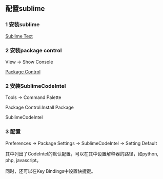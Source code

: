 ## 配置sublime

### 1 安装sublime

[Sublime Text](http://www.sublimetext.com/)

### 2 安装package control

View -> Show Console

[Package Control](https://packagecontrol.io/installation)

### 2 安装SublimeCodeIntel

Tools -> Command Palette

Package Control:Install Package

SublimeCodeIntel

### 3 配置

Preferences -> Package Settings -> SublimeCodeIntel -> Setting Default

其中列出了CodeIntel的默认配置，可以在其中设置解释器的路径，如python, php, javascript。

同时，还可以在Key Bindings中设置快捷键。